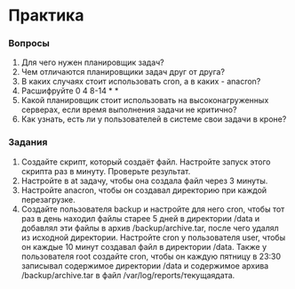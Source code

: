 # Практика

### Вопросы

1. Для чего нужен планировщик задач?
2. Чем отличаются планировщики задач друг от друга?
3. В каких случаях стоит использовать cron, а в каких - anacron?
4. Расшифруйте 0 4 8-14 * *   
5. Какой планировщик стоит использовать на высоконагруженных серверах, если время выполнения задачи не критично?
6. Как узнать, есть ли у пользователей в системе свои задачи в кроне?

### Задания

1. Создайте скрипт, который создаёт файл. Настройте запуск этого скрипта раз в минуту. Проверьте результат.
2. Настройте в at задачу, чтобы она создала файл через 3 минуты.
3. Настройте anacron, чтобы он создавал директорию при каждой перезагрузке.  
4. Создайте пользователя backup и настройте для него cron, чтобы тот раз в день находил файлы старее 5 дней в директории /data и добавлял эти файлы в архив /backup/archive.tar, после чего удалял из исходной директории. Настройте cron у пользователя user, чтобы он каждые 10 минут создавал файл в директории /data. Также у пользователя root создайте cron, чтобы он каждую пятницу в 23:30 записывал содержимое директории /data и содержимое архива /backup/archive.tar в файл /var/log/reports/текущаядата.